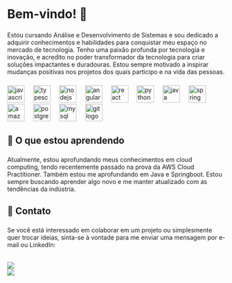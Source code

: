 <h1 align="left">Bem-vindo! 👋</h1>

###

<p align="left">Estou cursando Análise e Desenvolvimento de Sistemas e sou dedicado a adquirir conhecimentos e habilidades para conquistar meu espaço no mercado de tecnologia. Tenho uma paixão profunda por tecnologia e inovação, e acredito no poder transformador da tecnologia para criar soluções impactantes e duradouras. Estou sempre motivado a inspirar mudanças positivas nos projetos dos quais participo e na vida das pessoas.</p>

###

<div align="left">
  <img src="https://cdn.jsdelivr.net/gh/devicons/devicon/icons/javascript/javascript-original.svg" height="40" alt="javascript logo"  />
  <img width="12" />
  <img src="https://cdn.jsdelivr.net/gh/devicons/devicon/icons/typescript/typescript-original.svg" height="40" alt="typescript logo"  />
  <img width="12" />
  <img src="https://cdn.jsdelivr.net/gh/devicons/devicon/icons/nodejs/nodejs-original.svg" height="40" alt="nodejs logo"  />
  <img width="12" />
  <img src="https://cdn.jsdelivr.net/gh/devicons/devicon/icons/angularjs/angularjs-original.svg" height="40" alt="angularjs logo"  />
  <img width="12" />
  <img src="https://cdn.jsdelivr.net/gh/devicons/devicon/icons/react/react-original.svg" height="40" alt="react logo"  />
  <img width="12" />
  <img src="https://cdn.jsdelivr.net/gh/devicons/devicon/icons/python/python-original.svg" height="40" alt="python logo"  />
  <img width="12" />
  <img src="https://cdn.jsdelivr.net/gh/devicons/devicon/icons/java/java-original.svg" height="40" alt="java logo"  />
  <img width="12" />
  <img src="https://cdn.jsdelivr.net/gh/devicons/devicon/icons/spring/spring-original.svg" height="40" alt="spring logo"  />
  <img width="12" />
  <img src="https://cdn.jsdelivr.net/gh/devicons/devicon@latest/icons/amazonwebservices/amazonwebservices-original-wordmark.svg" height="40" alt="amazonwebservices logo"  />
  <img width="12" />
  <img src="https://cdn.jsdelivr.net/gh/devicons/devicon/icons/postgresql/postgresql-original.svg" height="40" alt="postgresql logo"  />
  <img width="12" />
  <img src="https://cdn.jsdelivr.net/gh/devicons/devicon/icons/mysql/mysql-original.svg" height="40" alt="mysql logo"  />
  <img width="12" />
  <img src="https://cdn.jsdelivr.net/gh/devicons/devicon/icons/git/git-original.svg" height="40" alt="git logo"  />
</div>

###

<h2 align="left">🌱 O que estou aprendendo</h2>

###

<p align="left">Atualmente, estou aprofundando meus conhecimentos em cloud computing, tendo recentemente passado na prova da AWS Cloud Practitioner. Também estou me aprofundando em Java e Springboot. Estou sempre buscando aprender algo novo e me manter atualizado com as tendências da indústria.</p>

###

<h2 align="left">📧 Contato</h2>

###

<p align="left">Se você está interessado em colaborar em um projeto ou simplesmente quer trocar ideias, sinta-se à vontade para me enviar uma mensagem por e-mail ou LinkedIn:<br><br> <div align="left"> <a href="https://www.linkedin.com/in/herbertgabriel/" target="_blank"><img src="https://img.shields.io/badge/-LinkedIn-%230077B5?style=for-the-badge&logo=linkedin&logoColor=white" target="_blank"></a> <br>  <a href = "mailto:herbertgacruz@gmail.com"><img src="https://img.shields.io/badge/-Gmail-%23333?style=for-the-badge&logo=gmail&logoColor=white" target="_blank"></a></p> </div>

###
